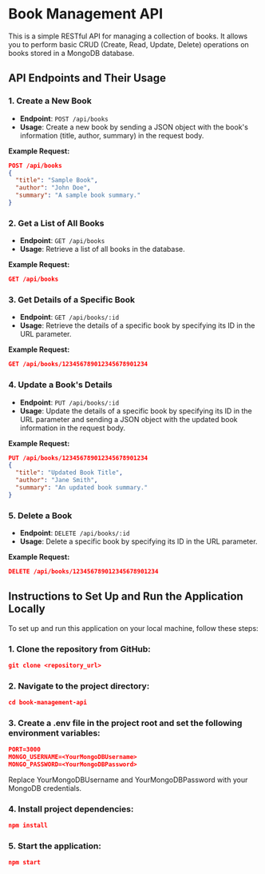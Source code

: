 # Book Management API

This is a simple RESTful API for managing a collection of books. It allows you to perform basic CRUD (Create, Read, Update, Delete) operations on books stored in a MongoDB database.

## API Endpoints and Their Usage

### 1. Create a New Book

- **Endpoint**: `POST /api/books`
- **Usage**: Create a new book by sending a JSON object with the book's information (title, author, summary) in the request body.

**Example Request:**
```json
POST /api/books
{
  "title": "Sample Book",
  "author": "John Doe",
  "summary": "A sample book summary."
}
```

### 2. Get a List of All Books

- **Endpoint**: `GET /api/books`
- **Usage**: Retrieve a list of all books in the database.

**Example Request:**
```json
GET /api/books
```

### 3. Get Details of a Specific Book

- **Endpoint**: `GET /api/books/:id`
- **Usage**: Retrieve the details of a specific book by specifying its ID in the URL parameter.

**Example Request:**
```json
GET /api/books/123456789012345678901234
```

### 4. Update a Book's Details

- **Endpoint**: `PUT /api/books/:id`
- **Usage**: Update the details of a specific book by specifying its ID in the URL parameter and sending a JSON object with the updated book information in the request body.

**Example Request:**
```json
PUT /api/books/123456789012345678901234
{
  "title": "Updated Book Title",
  "author": "Jane Smith",
  "summary": "An updated book summary."
}
```

### 5. Delete a Book

- **Endpoint**: `DELETE /api/books/:id`
- **Usage**: Delete a specific book by specifying its ID in the URL parameter.

**Example Request:**
```json
DELETE /api/books/123456789012345678901234
```

## Instructions to Set Up and Run the Application Locally

To set up and run this application on your local machine, follow these steps:

### 1. Clone the repository from GitHub:
```json
git clone <repository_url>
```
### 2. Navigate to the project directory:
```json
cd book-management-api
```
### 3. Create a .env file in the project root and set the following environment variables:
```json
PORT=3000
MONGO_USERNAME=<YourMongoDBUsername>
MONGO_PASSWORD=<YourMongoDBPassword>
```
Replace YourMongoDBUsername and YourMongoDBPassword with your MongoDB credentials.

### 4. Install project dependencies:
```json
npm install
```
### 5. Start the application:
```json
npm start
```


